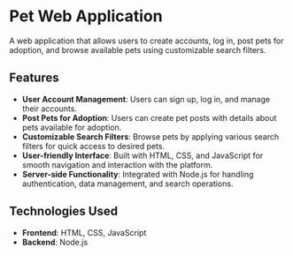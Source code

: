 # Pet Web Application

A web application that allows users to create accounts, log in, post pets for adoption, and browse available pets using customizable search filters.

## Features
- **User Account Management**: Users can sign up, log in, and manage their accounts.
- **Post Pets for Adoption**: Users can create pet posts with details about pets available for adoption.
- **Customizable Search Filters**: Browse pets by applying various search filters for quick access to desired pets.
- **User-friendly Interface**: Built with HTML, CSS, and JavaScript for smooth navigation and interaction with the platform.
- **Server-side Functionality**: Integrated with Node.js for handling authentication, data management, and search operations.

## Technologies Used
- **Frontend**: HTML, CSS, JavaScript
- **Backend**: Node.js
